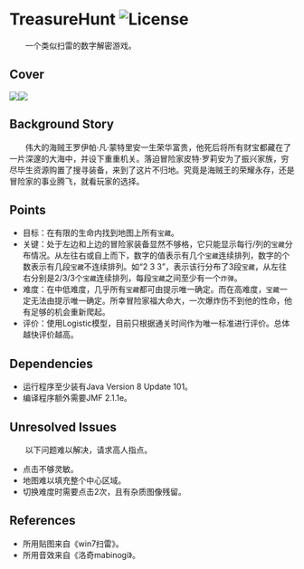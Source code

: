 # TreasureHunt ![License](https://img.shields.io/github/license/mashape/apistatus.svg)
　　一个类似扫雷的数字解密游戏。
　　
## Cover
![](https://github.com/Sandigle/TreasureHunt/raw/master/image/cover_1.jpg)![](https://github.com/Sandigle/TreasureHunt/raw/master/image/cover_2.jpg)  

## Background Story
　　伟大的海贼王罗伊帕·凡·蒙特里安一生荣华富贵，他死后将所有财宝都藏在了一片深邃的大海中，并设下重重机关。落迫冒险家皮特·罗莉安为了振兴家族，穷尽毕生资源购置了搜寻装备，来到了这片不归地。究竟是海贼王的荣耀永存，还是冒险家的事业腾飞，就看玩家的选择。

## Points
- 目标：在有限的生命内找到地图上所有`宝藏`。
- 关键：处于左边和上边的冒险家装备显然不够格，它只能显示每行/列的`宝藏`分布情况。从左往右或自上而下，数字的值表示有几个`宝藏`连续排列，数字的个数表示有几段`宝藏`不连续排列。如“2 3 3”，表示该行分布了3段`宝藏`，从左往右分别是2/3/3个`宝藏`连续排列，每段`宝藏`之间至少有一个`炸弹`。
- 难度：在中低难度，几乎所有`宝藏`都可由提示唯一确定。而在高难度，`宝藏`一定无法由提示唯一确定。所幸冒险家福大命大，一次爆炸伤不到他的性命，他有足够的机会重新爬起。
- 评价：使用Logistic模型，目前只根据通关时间作为唯一标准进行评价。总体越快评价越高。

## Dependencies
- 运行程序至少装有Java Version 8 Update 101。
- 编译程序额外需要JMF 2.1.1e。

## Unresolved Issues
　　以下问题难以解决，请求高人指点。
- 点击不够灵敏。
- 地图难以填充整个中心区域。
- 切换难度时需要点击2次，且有杂质图像残留。

## References
- 所用贴图来自《win7扫雷》。
- 所用音效来自《洛奇mabinogi》。
